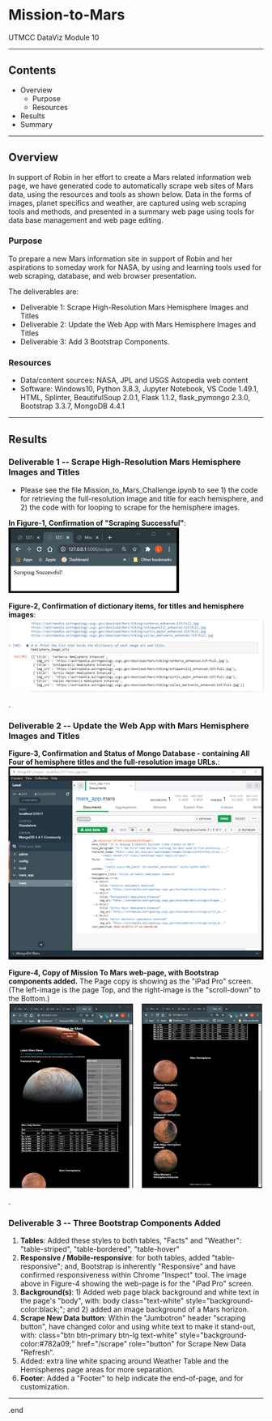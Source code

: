 # Mission-to-Mars
UTMCC DataViz Module 10

---

## Contents 
  * Overview
    - Purpose
    - Resources
  * Results
  * Summary
 

---  

## Overview 
  
  In support of Robin in her effort to create a Mars related information web page, we have generated code to automatically scrape web sites of Mars data, using the resources and tools as shown below. Data in the forms of images, planet specifics and weather, are captured using web scraping tools and methods, and presented in a summary web page using tools for data base management and web page editing. 

   ### Purpose
   To prepare a new Mars information site in support of Robin and her aspirations to someday work for NASA, by using and learning tools used for web scraping, database, and web browser presentation. 
  
   The deliverables are: 
   - Deliverable 1: Scrape High-Resolution Mars Hemisphere Images and Titles
   - Deliverable 2: Update the Web App with Mars Hemisphere Images and Titles
   - Deliverable 3: Add 3 Bootstrap Components.
  
   
  
   ### Resources
  * Data/content sources: NASA, JPL and USGS Astopedia web content 
  * Software: Windows10, Python 3.8.3, Jupyter Notebook, VS Code 1.49.1, HTML, Splinter, BeautifulSoup 2.0.1, Flask 1.1.2, flask_pymongo 2.3.0, Bootstrap 3.3.7, MongoDB 4.4.1
  

--- 

## Results
  
  ### Deliverable 1  --  Scrape High-Resolution Mars Hemisphere Images and Titles 
    
   * Please see the file  Mission_to_Mars_Challenge.ipynb  to see 1) the code for retrieving the full-resolution image and title for each hemisphere, and 2) the code with for looping to scrape for the hemisphere images. 
    
    
   **In Figure-1, Confirmation of "Scraping Successful"**:  
  ![](https://github.com/larrydodson/Mission-to-Mars/blob/master/scrape_success.png)
  
  
  **Figure-2, Confirmation of dictionary items, for titles and hemisphere images**:   
  ![dictionary_items.png](https://github.com/larrydodson/Mission-to-Mars/blob/master/dictionary_items.png)
  
 
 .
 
  ### Deliverable 2 --  Update the Web App with Mars Hemisphere Images and Titles 
   
   **Figure-3, Confirmation and Status of Mongo Database - containing All Four of hemisphere titles and the full-resolution image URLs.**: 
  ![mongo_confirm.png](https://github.com/larrydodson/Mission-to-Mars/blob/master/mongo_confirm.png)
    
   
   
   
   **Figure-4, Copy of Mission To Mars web-page, with Bootstrap components added.**  The Page copy is showing as the "iPad Pro" screen. 
    (The left-image is the page Top, and the right-image is the "scroll-down" to the Bottom.)
   ![MissionToMars_homepage.png](https://github.com/larrydodson/Mission-to-Mars/blob/master/MissionToMars_homepage.png)
 
 

.

  ### Deliverable 3  --  Three Bootstrap Components Added 
 1. **Tables**: Added these styles to both tables, "Facts" and "Weather": "table-striped", "table-bordered", "table-hover"
 2. **Responsive / Mobile-responsive**: for both tables, added "table-responsive"; and, Bootstrap is inherently "Responsive" and have confirmed responsiveness within Chrome "Inspect" tool.  The image above in Figure-4 showing the web-page is for the "iPad Pro" screen. 
 3. **Background(s)**: 1) Added web page black background and white text in the page's "body", with: body class="text-white" style="background-color:black;"; and 2) added an image background of a Mars horizon. 
 4. **Scrape New Data button**: Within the "Jumbotron" header "scraping button", have changed color and using white text to make it stand-out, with: class="btn btn-primary btn-lg text-white" style="background-color:#782a09;" href="/scrape" role="button" for Scrape New Data "Refresh".
 5. Added: extra line white spacing around Weather Table and the Hemispheres page areas for more separation.
 6. **Footer**:  Added a "Footer" to help indicate the end-of-page, and for customization.
 

---

.end 
